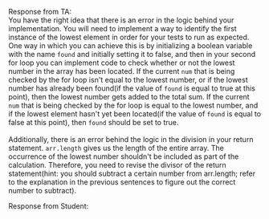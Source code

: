 Response from TA:
<br>You have the right idea that there is an error in the logic behind your implementation. You will need to implement a way to identify the first instance of the lowest element in order for your tests to run as expected. One way in which you can achieve this is by initializing a boolean variable with the name `found` and initially setting it to false, and then in your second for loop you can implement code to check whether or not the lowest number in the array has been located. If the current `num` that is being checked by the for loop isn't equal to the lowest number, or if the lowest number has already been found(if the value of `found` is equal to true at this point), then the lowest number gets added to the total sum. If the current `num` that is being checked by the for loop is equal to the lowest number, and if the lowest element hasn't yet been located(if the value of `found` is equal to false at this point), then `found` should be set to true.</br>
<br>Additionally, there is an error behind the logic in the division in your return statement. `arr.length` gives us the length of the entire array. The occurrence of the lowest number shouldn't be included as part of the calculation. Therefore, you need to revise the divisor of the return statement(hint: you should subtract a certain number from arr.length; refer to the explanation in the previous sentences to figure out the correct number to subtract).</br>

Response from Student:

